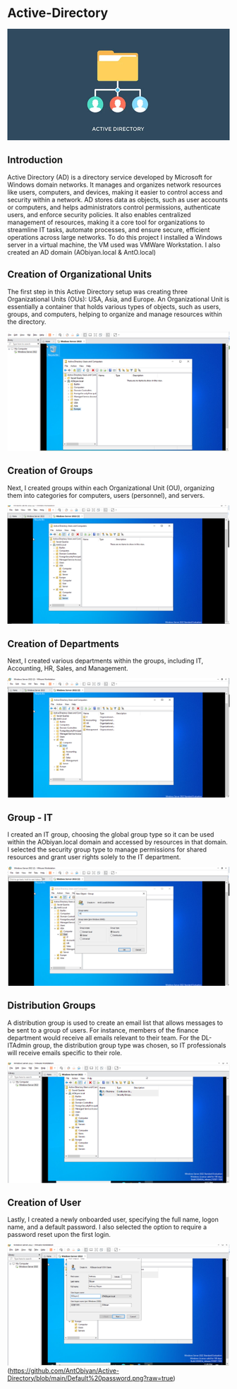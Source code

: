 # Active-Directory
![FIM](https://raw.githubusercontent.com/AntObiyan/Active-Directory/main/what-is-active-directory%20(1).webp)



## Introduction
Active Directory (AD) is a directory service developed by Microsoft for Windows domain networks. It manages and organizes network resources like users, computers, and devices, making it easier to control access and security within a network. AD stores data as objects, such as user accounts or computers, and helps administrators control permissions, authenticate users, and enforce security policies. It also enables centralized management of resources, making it a core tool for organizations to streamline IT tasks, automate processes, and ensure secure, efficient operations across large networks. To do this project I installed a Windows server in a virtual machine, the VM used was VMWare Workstation. I also created an AD domain  (AObiyan.local & AntO.local)

## Creation of Organizational Units
The first step in this Active Directory setup was creating three Organizational Units (OUs): USA, Asia, and Europe. An Organizational Unit is essentially a container that holds various types of objects, such as users, groups, and computers, helping to organize and manage resources within the directory.


![Architecture Diagram](https://github.com/AntObiyan/Active-Directory/blob/main/OU%20Creation%20.png?raw=true)

## Creation of Groups
Next, I created groups within each Organizational Unit (OU), organizing them into categories for computers, users (personnel), and servers.


![Architecture Diagram](https://github.com/AntObiyan/Active-Directory/blob/main/OU%20Creation%202.png?raw=true)


## Creation of Departments
Next, I created various departments within the groups, including IT, Accounting, HR, Sales, and Management.


![Architecture Diagram](https://github.com/AntObiyan/Active-Directory/blob/main/Depts.png?raw=true)


## Group - IT
I created an IT group, choosing the global group type so it can be used within the AObiyan.local domain and accessed by resources in that domain. I selected the security group type to manage permissions for shared resources and grant user rights solely to the IT department.


![Architecture Diagram](https://github.com/AntObiyan/Active-Directory/blob/main/IT%20group%20creation%20.png?raw=true)


## Distribution Groups
A distribution group is used to create an email list that allows messages to be sent to a group of users. For instance, members of the finance department would receive all emails relevant to their team. For the DL-ITAdmin group, the distribution group type was chosen, so IT professionals will receive emails specific to their role.


![Architecture Diagram](https://github.com/AntObiyan/Active-Directory/blob/main/Groups%20creation%20.png?raw=true)


## Creation of User
Lastly, I created a newly onboarded user, specifying the full name, logon name, and a default password. I also selected the option to require a password reset upon the first login. 


![Architecture Diagram](https://github.com/AntObiyan/Active-Directory/blob/main/User%20creation%20.png?raw=true) (https://github.com/AntObiyan/Active-Directory/blob/main/Default%20password.png?raw=true)
